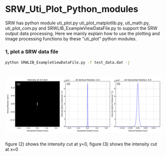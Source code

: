 # SRW_Uti_Plot_Python_modules
SRW has python module uti_plot.py uti_plot_matplotlib.py, uti_math.py, uti_plot_com.py and SRWLIB_ExampleViewDataFile.py to support the SRW output data processing. Here we mainly explain how to use the plotting and image processing functions by these "uti_plot" python modules.
### 1, plot a SRW data file
```bash
python SRWLIB_ExampleViewDataFile.py -f test_data.dat -j
```
# ![Sirepo](https://github.com/ahebnl/SRW_Uti_Plot_Python_modules/blob/master/images/figure_1.png)
figure (2) shows the intensity cut at y=0, figure (3) shows the intensity cut at x=0
